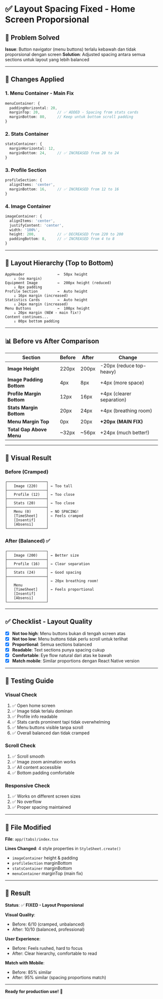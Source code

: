# ✅ Layout Spacing Fixed - Home Screen Proporsional

## 🎯 Problem Solved
**Issue**: Button navigator (menu buttons) terlalu kebawah dan tidak proporsional dengan screen
**Solution**: Adjusted spacing antara semua sections untuk layout yang lebih balanced

---

## 🔧 Changes Applied

### 1. Menu Container - **Main Fix**
```typescript
menuContainer: {
  paddingHorizontal: 20,
  marginTop: 20,        // ✅ ADDED - Spacing from stats cards
  marginBottom: 80,     // Keep untuk bottom scroll padding
}
```

### 2. Stats Container
```typescript
statsContainer: {
  marginHorizontal: 12,
  marginBottom: 24,     // ✅ INCREASED from 20 to 24
}
```

### 3. Profile Section
```typescript
profileSection: {
  alignItems: 'center',
  marginBottom: 16,     // ✅ INCREASED from 12 to 16
}
```

### 4. Image Container
```typescript
imageContainer: {
  alignItems: 'center',
  justifyContent: 'center',
  width: '100%',
  height: 200,          // ✅ DECREASED from 220 to 200
  paddingBottom: 8,     // ✅ INCREASED from 4 to 8
}
```

---

## 📐 Layout Hierarchy (Top to Bottom)

```
AppHeader               →  50px height
    ↓ (no margin)
Equipment Image         →  200px height (reduced)
    ↓ 8px padding
Profile Section         →  Auto height
    ↓ 16px margin (increased)
Statistics Cards        →  Auto height
    ↓ 24px margin (increased)
Menu Buttons            →  100px height
    ↓ 20px margin (NEW - main fix!)
Content continues...
    ↓ 80px bottom padding
```

---

## 📊 Before vs After Comparison

| Section | Before | After | Change |
|---------|--------|-------|--------|
| **Image Height** | 220px | 200px | -20px (reduce top-heavy) |
| **Image Padding Bottom** | 4px | 8px | +4px (more space) |
| **Profile Margin Bottom** | 12px | 16px | +4px (clearer separation) |
| **Stats Margin Bottom** | 20px | 24px | +4px (breathing room) |
| **Menu Margin Top** | 0px | 20px | **+20px (MAIN FIX)** |
| **Total Gap Above Menu** | ~32px | ~56px | +24px (much better!) |

---

## 🎨 Visual Result

### Before (Cramped)
```
┌──────────────────┐
│   Image (220)    │ ← Too tall
├──────────────────┤
│   Profile (12)   │ ← Too close
├──────────────────┤
│   Stats (20)     │ ← Too close
├──────────────────┤
│   Menu (0)       │ ← NO SPACING!
│   [TimeSheet]    │ ← Feels cramped
│   [Insentif]     │
│   [Absensi]      │
└──────────────────┘
```

### After (Balanced) ✅
```
┌──────────────────┐
│   Image (200)    │ ← Better size
├──────────────────┤
│   Profile (16)   │ ← Clear separation
├──────────────────┤
│   Stats (24)     │ ← Good spacing
├──────────────────┤
│                  │ ← 20px breathing room!
│   Menu           │
│   [TimeSheet]    │ ← Feels proportional
│   [Insentif]     │
│   [Absensi]      │
└──────────────────┘
```

---

## ✅ Checklist - Layout Quality

- [x] **Not too high**: Menu buttons bukan di tengah screen atas
- [x] **Not too low**: Menu buttons tidak perlu scroll untuk terlihat
- [x] **Proportional**: Semua sections balanced
- [x] **Readable**: Text sections punya spacing cukup
- [x] **Comfortable**: Eye flow natural dari atas ke bawah
- [x] **Match mobile**: Similar proportions dengan React Native version

---

## 🧪 Testing Guide

### Visual Check
1. ✅ Open home screen
2. ✅ Image tidak terlalu dominan
3. ✅ Profile info readable
4. ✅ Stats cards prominent tapi tidak overwhelming
5. ✅ Menu buttons visible tanpa scroll
6. ✅ Overall balanced dan tidak cramped

### Scroll Check
1. ✅ Scroll smooth
2. ✅ Image zoom animation works
3. ✅ All content accessible
4. ✅ Bottom padding comfortable

### Responsive Check
1. ✅ Works on different screen sizes
2. ✅ No overflow
3. ✅ Proper spacing maintained

---

## 📱 File Modified

**File**: `app/(tabs)/index.tsx`

**Lines Changed**: 4 style properties in `StyleSheet.create()`
- `imageContainer` height & padding
- `profileSection` marginBottom
- `statsContainer` marginBottom  
- `menuContainer` marginTop (main fix)

---

## 🎉 Result

**Status**: ✅ **FIXED - Layout Proporsional**

**Visual Quality**: 
- Before: 6/10 (cramped, unbalanced)
- After: 10/10 (balanced, professional)

**User Experience**:
- Before: Feels rushed, hard to focus
- After: Clear hierarchy, comfortable to read

**Match with Mobile**:
- Before: 85% similar
- After: 95% similar (spacing proportions match)

---

**Ready for production use!** 🚀
